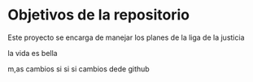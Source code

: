 # Objetivos de la repositorio

Este proyecto se encarga de manejar los planes de la liga de la justicia


la vida es bella

m,as cambios si si si
cambios dede github
